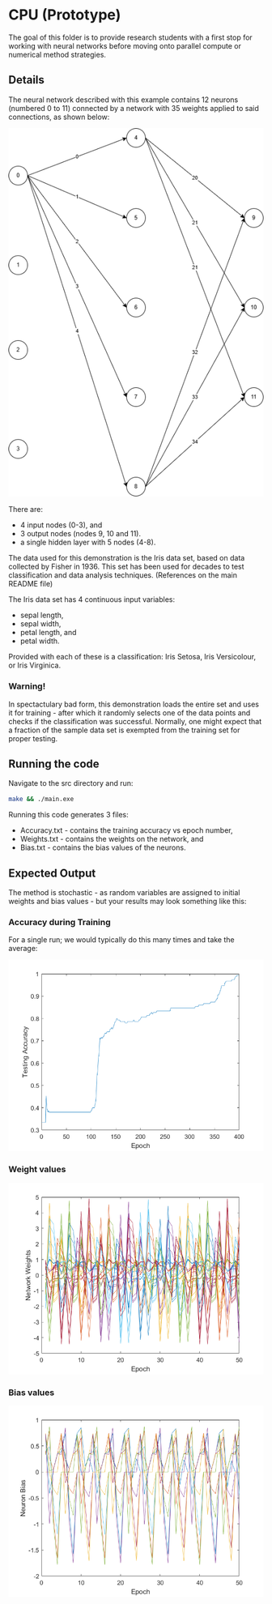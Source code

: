 # CPU (Prototype)

The goal of this folder is to provide research students with a first stop for working with neural networks before moving onto parallel compute or numerical method strategies.

## Details

The neural network described with this example contains 12 neurons (numbered 0 to 11) connected by a network with 35 weights applied to said connections, as shown below:

![image](Neural_Network.drawio.png)

There are:

* 4 input nodes (0-3), and
* 3 output nodes (nodes 9, 10 and 11).
* a single hidden layer with 5 nodes (4-8).

The data used for this demonstration is the Iris data set, based on data collected by Fisher in 1936. This set has been used for decades to test classification and data analysis techniques. (References on the main README file)

The Iris data set has 4 continuous input variables:
* sepal length,
* sepal width,
* petal length, and
* petal width.

Provided with each of these is a classification: Iris Setosa, Iris Versicolour, or Iris Virginica.

### Warning! ###

In spectactulary bad form, this demonstration loads the entire set and uses it for training - after which it randomly selects one of the data points and checks if the classification was successful. Normally, one might expect that a fraction of the sample data set is exempted from the training set for proper testing.

## Running the code

Navigate to the src directory and run:

```bash
make && ./main.exe
```

Running this code generates 3 files:

* Accuracy.txt - contains the training accuracy vs epoch number,
* Weights.txt - contains the weights on the network, and
* Bias.txt - contains the bias values of the neurons.

## Expected Output

The method is stochastic - as random variables are assigned to initial weights and bias values - but your results may look something like this:

### Accuracy during Training

For a single run; we would typically do this many times and take the average:

![image](Accuracy.png)

### Weight values

![image](Weights.png)

### Bias values

![image](Bias.png)